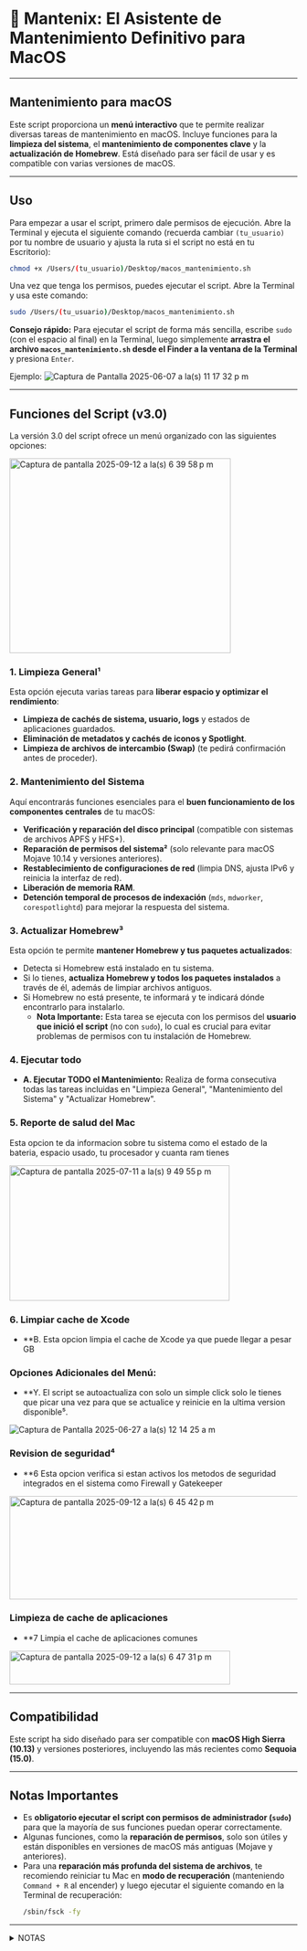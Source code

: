 # 🚀 Mantenix: El Asistente de Mantenimiento Definitivo para MacOS

---

## Mantenimiento para macOS

Este script proporciona un **menú interactivo** que te permite realizar diversas tareas de mantenimiento en macOS. Incluye funciones para la **limpieza del sistema**, el **mantenimiento de componentes clave** y la **actualización de Homebrew**. Está diseñado para ser fácil de usar y es compatible con varias versiones de macOS.

---

## Uso

Para empezar a usar el script, primero dale permisos de ejecución. Abre la Terminal y ejecuta el siguiente comando (recuerda cambiar `(tu_usuario)` por tu nombre de usuario y ajusta la ruta si el script no está en tu Escritorio):

```sh
chmod +x /Users/(tu_usuario)/Desktop/macos_mantenimiento.sh
```

Una vez que tenga los permisos, puedes ejecutar el script. Abre la Terminal y usa este comando:

```sh
sudo /Users/(tu_usuario)/Desktop/macos_mantenimiento.sh
```

**Consejo rápido:** Para ejecutar el script de forma más sencilla, escribe `sudo ` (con el espacio al final) en la Terminal, luego simplemente **arrastra el archivo `macos_mantenimiento.sh` desde el Finder a la ventana de la Terminal** y presiona `Enter`.


Ejemplo:
![Captura de Pantalla 2025-06-07 a la(s) 11 17 32 p m](https://github.com/user-attachments/assets/6048be04-e1fa-41cb-af15-709319994834)

---

## Funciones del Script (v3.0)

La versión 3.0 del script ofrece un menú organizado con las siguientes opciones:


<img width="387" height="341" alt="Captura de pantalla 2025-09-12 a la(s) 6 39 58 p m" src="https://github.com/user-attachments/assets/96eddb85-375d-4203-aead-67d3cd0cf4fd" />


### 1. Limpieza General¹
Esta opción ejecuta varias tareas para **liberar espacio y optimizar el rendimiento**:
* **Limpieza de cachés de sistema, usuario, logs** y estados de aplicaciones guardados.
* **Eliminación de metadatos y cachés de iconos y Spotlight**.
* **Limpieza de archivos de intercambio (Swap)** (te pedirá confirmación antes de proceder).

### 2. Mantenimiento del Sistema
Aquí encontrarás funciones esenciales para el **buen funcionamiento de los componentes centrales** de tu macOS:
* **Verificación y reparación del disco principal** (compatible con sistemas de archivos APFS y HFS+).
* **Reparación de permisos del sistema²** (solo relevante para macOS Mojave 10.14 y versiones anteriores).
* **Restablecimiento de configuraciones de red** (limpia DNS, ajusta IPv6 y reinicia la interfaz de red).
* **Liberación de memoria RAM**.
* **Detención temporal de procesos de indexación** (`mds`, `mdworker`, `corespotlightd`) para mejorar la respuesta del sistema.

### 3. Actualizar Homebrew³
Esta opción te permite **mantener Homebrew y tus paquetes actualizados**:
* Detecta si Homebrew está instalado en tu sistema.
* Si lo tienes, **actualiza Homebrew y todos los paquetes instalados** a través de él, además de limpiar archivos antiguos.
* Si Homebrew no está presente, te informará y te indicará dónde encontrarlo para instalarlo.
    * **Nota Importante:** Esta tarea se ejecuta con los permisos del **usuario que inició el script** (no con `sudo`), lo cual es crucial para evitar problemas de permisos con tu instalación de Homebrew.

### 4. Ejecutar todo
* **A. Ejecutar TODO el Mantenimiento:** Realiza de forma consecutiva todas las tareas incluidas en "Limpieza General", "Mantenimiento del Sistema" y "Actualizar Homebrew".

### 5. Reporte de salud del Mac
Esta opcion te da informacion sobre tu sistema como el estado de la bateria, espacio usado, tu procesador y cuanta ram tienes

<img width="385" height="237" alt="Captura de pantalla 2025-07-11 a la(s) 9 49 55 p m" src="https://github.com/user-attachments/assets/b30daebd-8352-42fa-9f8d-2c43ff8d4bc2" />

### 6. Limpiar cache de Xcode
* **B. Esta opcion limpia el cache de Xcode ya que puede llegar a pesar GB

### Opciones Adicionales del Menú:
* **Y. El script se autoactualiza con solo un simple click solo le tienes que picar una vez para que se actualice y reinicie en la ultima version disponible⁵.

![Captura de Pantalla 2025-06-27 a la(s) 12 14 25 a m](https://github.com/user-attachments/assets/94fe0b92-ec5a-4834-860a-d373a9a2e06d)

### Revision de seguridad⁴
* **6 Esta opcion verifica si estan activos los metodos de seguridad integrados en el sistema como Firewall y Gatekeeper
<img width="561" height="181" alt="Captura de pantalla 2025-09-12 a la(s) 6 45 42 p m" src="https://github.com/user-attachments/assets/b08359e2-c0f2-4a72-8fda-8b228abad058" />


### Limpieza de cache de aplicaciones
* **7 Limpia el cache de aplicaciones comunes
 <img width="386" height="59" alt="Captura de pantalla 2025-09-12 a la(s) 6 47 31 p m" src="https://github.com/user-attachments/assets/3451f0dd-05ef-48f8-9ab3-e3eb99070e39" />
 

---

## Compatibilidad

Este script ha sido diseñado para ser compatible con **macOS High Sierra (10.13)** y versiones posteriores, incluyendo las más recientes como **Sequoia (15.0)**.

---

## Notas Importantes

* Es **obligatorio ejecutar el script con permisos de administrador (`sudo`)** para que la mayoría de sus funciones puedan operar correctamente.
* Algunas funciones, como la **reparación de permisos**, solo son útiles y están disponibles en versiones de macOS más antiguas (Mojave y anteriores).
* Para una **reparación más profunda del sistema de archivos**, te recomiendo reiniciar tu Mac en **modo de recuperación** (manteniendo `Command + R` al encender) y luego ejecutar el siguiente comando en la Terminal de recuperación:
    ```sh
    /sbin/fsck -fy
    ```

---

<details>
<summary>NOTAS</summary>
   
1. La limpieza de cachés es una operación segura que elimina archivos temporales. Tras la limpieza, es posible que algunas aplicaciones tarden un poco más en abrirse por primera vez mientras regeneran dichos archivos.

2. El comando para reparar permisos fue descontinuado por Apple a partir de macOS Catalina (10.15), ya que el volumen del sistema se convirtió en uno de solo lectura, protegiendo la integridad de los permisos de forma automática.

3. La actualización de Homebrew se ejecuta intencionadamente con los permisos del usuario estándar (${SUDO_USER}), no como root. Esta es la práctica recomendada por Homebrew para mantener la integridad de la instalación y evitar problemas de permisos.

4. Gatekeeper es una tecnología de seguridad que verifica que las apps que instalas provengan de desarrolladores identificados por Apple. El Firewall bloquea conexiones de red no deseadas. Se recomienda mantener ambos activados.

5. La función de auto-actualización requiere una conexión a internet activa para poder verificar y descargar la versión más reciente del script desde el repositorio oficial en GitHub.

</details>
